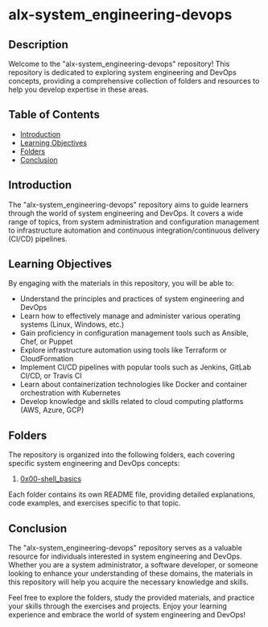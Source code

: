 # alx-system_engineering-devops

## Description
Welcome to the "alx-system_engineering-devops" repository! This repository is dedicated to exploring system engineering and DevOps concepts, providing a comprehensive collection of folders and resources to help you develop expertise in these areas.

## Table of Contents
* [Introduction](#introduction)
* [Learning Objectives](#learning-objectives)
* [Folders](#folders)
* [Conclusion](#conclusion)

## Introduction
The "alx-system_engineering-devops" repository aims to guide learners through the world of system engineering and DevOps. It covers a wide range of topics, from system administration and configuration management to infrastructure automation and continuous integration/continuous delivery (CI/CD) pipelines.

## Learning Objectives
By engaging with the materials in this repository, you will be able to:
- Understand the principles and practices of system engineering and DevOps
- Learn how to effectively manage and administer various operating systems (Linux, Windows, etc.)
- Gain proficiency in configuration management tools such as Ansible, Chef, or Puppet
- Explore infrastructure automation using tools like Terraform or CloudFormation
- Implement CI/CD pipelines with popular tools such as Jenkins, GitLab CI/CD, or Travis CI
- Learn about containerization technologies like Docker and container orchestration with Kubernetes
- Develop knowledge and skills related to cloud computing platforms (AWS, Azure, GCP)

## Folders
The repository is organized into the following folders, each covering specific system engineering and DevOps concepts:

1. [0x00-shell_basics](./0x00-shell_basics)

Each folder contains its own README file, providing detailed explanations, code examples, and exercises specific to that topic.

## Conclusion
The "alx-system_engineering-devops" repository serves as a valuable resource for individuals interested in system engineering and DevOps. Whether you are a system administrator, a software developer, or someone looking to enhance your understanding of these domains, the materials in this repository will help you acquire the necessary knowledge and skills.

Feel free to explore the folders, study the provided materials, and practice your skills through the exercises and projects. Enjoy your learning experience and embrace the world of system engineering and DevOps!

